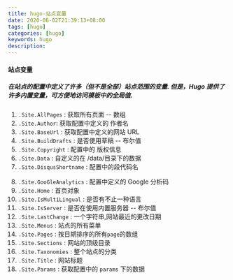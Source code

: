 ```yaml
---
title: hugo-站点变量
date: 2020-06-02T21:39:13+08:00
tags: [hugo]
categories: [hugo]
keywords: hugo
description:
---
```


#### 站点变量

##### 在站点的配置中定义了许多（但不是全部）站点范围的变量. 但是，Hugo 提供了许多内置变量，可方便地访问模板中的全局值.

1. `.Site.AllPages` : 获取所有页面 -- 数组
2. `.Site.Author`: 获取配置中定义的 作者名
3. `.Site.BaseUrl` : 获取配置中定义的网站 URL
4. `.Site.BuildDrafts` : 是否使用草稿 -- 布尔值
5. `.Site.Copyright` : 配置中的 版权信息
6. `.Site.Data` : 自定义的在 /data/目录下的数据
7. `.Site.DisqusShortname` : 配置中的段代码名
<!--more-->
8. `.Site.GooGleAnalytics` : 配置中定义的 Google 分析码
9. `.Site.Home` : 首页对象
10. `.Site.IsMultiLingual` : 是否有不止一种语言
11. `.Site.IsServer` : 是否在使用内置服务器 -- 布尔值
12. `.Site.LastChange` : 一个字符串,网站最近的更改日期
13. `.Site.Menus` : 站点的所有菜单
14. `.Site.Pages` : 按日期排序的所有`page`的数组
15. `.Site.Sections` : 网站的顶级目录
16. `.Site.Taxonomies` : 整个站点的分类
17. `.Site.Title` : 网站标题
18. `.Site.Params` : 获取配置中的 `params` 下的数据
